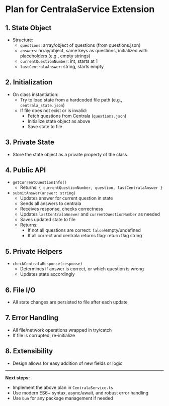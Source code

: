 # Plan for CentralaService Extension

## 1. State Object
- Structure:
  - `questions`: array/object of questions (from questions.json)
  - `answers`: array/object, same keys as questions, initialized with placeholders (e.g., empty strings)
  - `currentQuestionNumber`: int, starts at 1
  - `lastCentralaAnswer`: string, starts empty

## 2. Initialization
- On class instantiation:
  - Try to load state from a hardcoded file path (e.g., `centrala_state.json`)
  - If file does not exist or is invalid:
    - Fetch questions from Centrala (`questions.json`)
    - Initialize state object as above
    - Save state to file

## 3. Private State
- Store the state object as a private property of the class

## 4. Public API
- `getCurrentQuestionInfo()`
  - Returns: `{ currentQuestionNumber, question, lastCentralaAnswer }`
- `submitAnswer(answer: string)`
  - Updates answer for current question in state
  - Sends all answers to centrala
  - Receives response, checks correctness
  - Updates `lastCentralaAnswer` and `currentQuestionNumber` as needed
  - Saves updated state to file
  - Returns:
    - If not all questions are correct: `false`/empty/undefined
    - If all correct and centrala returns flag: return flag string

## 5. Private Helpers
- `checkCentralaResponse(response)`
  - Determines if answer is correct, or which question is wrong
  - Updates state accordingly

## 6. File I/O
- All state changes are persisted to file after each update

## 7. Error Handling
- All file/network operations wrapped in try/catch
- If file is corrupted, re-initialize

## 8. Extensibility
- Design allows for easy addition of new fields or logic

---

**Next steps:**  
- Implement the above plan in `CentralaService.ts`  
- Use modern ES6+ syntax, async/await, and robust error handling  
- Use `bun` for any package management if needed
